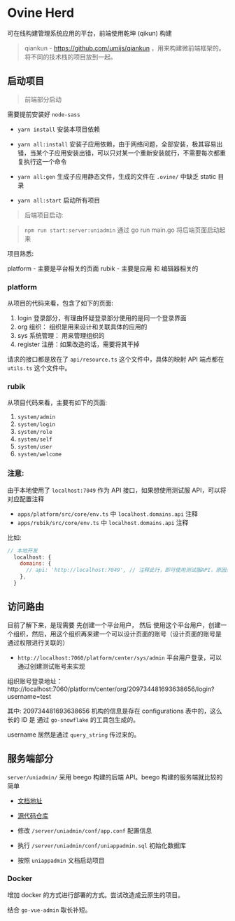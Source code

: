 # Ovine Herd

可在线构建管理系统应用的平台，前端使用乾坤 (qikun) 构建

> qiankun - https://github.com/umijs/qiankun ，用来构建微前端框架的。将不同的技术栈的项目放到一起。

## 启动项目

> 前端部分启动

需要提前安装好 `node-sass`

- `yarn install` 安装本项目依赖
- `yarn all:install` 安装子应用依赖，由于网络问题，全部安装，极其容易出错，当某个子应用安装出错，可以只对某一个重新安装就行，不需要每次都重复执行这一个命令

- `yarn all:gen` 生成子应用静态文件，生成的文件在 `.ovine/` 中缺乏 static 目录
- `yarn all:start` 启动所有项目

> 后端项目启动:

> `npm run start:server:uniadmin` 通过 go run main.go 将后端页面启动起来

项目熟悉:

platform - 主要是平台相关的页面
rubik - 主要是应用 和 编辑器相关的

### platform

从项目的代码来看，包含了如下的页面:

1. login 登录部分，有理由怀疑登录部分使用的是同一个登录界面
2. org 组织： 组织是用来设计和关联具体的应用的
3. sys 系统管理： 用来管理组织的
4. register 注册：如果改造的话，需要将其干掉

请求的接口都是放在了 `api/resource.ts` 这个文件中，具体的映射 API 端点都在 `utils.ts` 这个文件中。

### rubik

从项目代码来看，主要有如下的页面:

1. `system/admin`
2. `system/login`
3. `system/role`
4. `system/self`
5. `system/user`
6. `system/welcome`

### 注意:

由于本地使用了 `localhost:7049` 作为 API 接口，如果想使用测试服 API，可以将对应配置注释

- `apps/platform/src/core/env.ts` 中 `localhost.domains.api` 注释
- `apps/rubik/src/core/env.ts` 中 `localhost.domains.api` 注释

比如:

```javascript
// 本地开发
  localhost: {
    domains: {
      // api: 'http://localhost:7049', // 注释此行，即可使用测试服API，原因是默认就是测试服务器的 API
    },
  }
```

## 访问路由

目前了解下来，是现需要 先创建一个平台用户， 然后 使用这个平台用户，创建一个组织，然后，用这个组织再来建一个可以设计页面的账号（设计页面的账号是 通过权限进行关联的）

- `http://localhost:7060/platform/center/sys/admin` 平台用户登录，可以通过创建测试账号来实现

组织账号登录地址： http://localhost:7060/platform/center/org/209734481693638656/login?username=test

其中: 209734481693638656 机构的信息是存在 configurations 表中的，这么长的 ID 是 通过 `go-snowflake` 的工具包生成的。

username 居然是通过 `query_string` 传过来的。

## 服务端部分

`server/uniadmin/` 采用 beego 构建的后端 API。beego 构建的服务端就比较的简单

- [文档地址](http://doc.uniappadmin.cn/docs/baser_service/explain)
- [源代码仓库](https://gitee.com/uniappadmin/uniappadmin)

- 修改 `/server/uniadmin/conf/app.conf` 配置信息
- 执行 `/server/uniadmin/conf/uniappadmin.sql` 初始化数据库
- 按照 `uniappadmin` 文档启动项目

### Docker

增加 docker 的方式进行部署的方式。尝试改造成云原生的项目。

结合 `go-vue-admin` 取长补短。